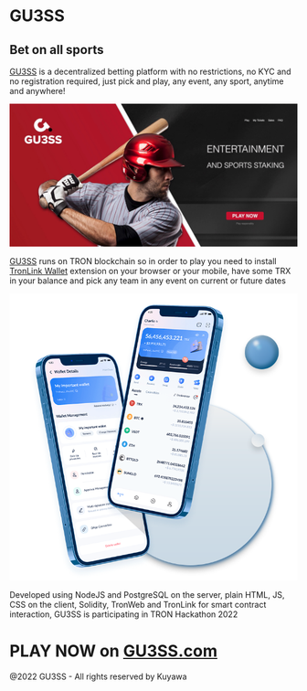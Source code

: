 # GU3SS
## Bet on all sports

[GU3SS](https://gu3ss.com) is a decentralized betting platform with no restrictions, no KYC and no registration required, just pick and play, any event, any sport, anytime and anywhere!

![GU3SS](media/main.jpg)

[GU3SS](https://gu3ss.com) runs on TRON blockchain so in order to play you need to install [TronLink Wallet](https://www.tronlink.org) extension on your browser or your mobile, have some TRX in your balance and pick any team in any event on current or future dates

![TronLink](media/tronlink.png)

Developed using NodeJS and PostgreSQL on the server, plain HTML, JS, CSS on the client, Solidity, TronWeb and TronLink for smart contract interaction, GU3SS is participating in TRON Hackathon 2022

# PLAY NOW on [GU3SS.com](https://gu3ss.com)

@2022 GU3SS - All rights reserved by Kuyawa